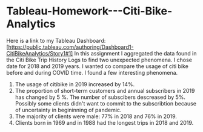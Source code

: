 # Tableau-Homework---Citi-Bike-Analytics
Here is a link to my Tableau Dashboard:  [https://public.tableau.com/authoring/Dashboard1-CitiBikeAnalytics/Story1#1]
In this assignment I  aggregated the data found in the Citi Bike Trip History Logs to find two unexpected phenomena. I chose date for 2018 and 2019 years.
I wanted co compare the usage of citi bike before and during COVID time. I found a few interesting phenomena.
1. The usage of citibike in 2019 increased by 14%.
2. The proportion of short-term customers and annual subscribers in 2019 has changed by 5 %. The number of subscibers descreased by 5%. Possibly some clients didn't want to commit to the subscribtion because of uncertainty in begininning of pandemic.
3. The majority of clients were male: 77% in 2018 and 76% in 2019.
4. Clients born in 1969 and in 1988 had the longest trips in 2018 and 2019.
